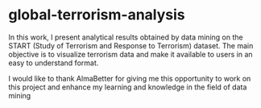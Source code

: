 # global-terrorism-analysis
In this work, I present analytical results obtained by data mining on the START
(Study of Terrorism and Response to Terrorism) dataset. The main objective is to visualize
terrorism data and make it available to users in an easy to understand format.


I would like to thank AlmaBetter for giving me this opportunity to work on this
project and enhance my learning and knowledge in the field of data mining
